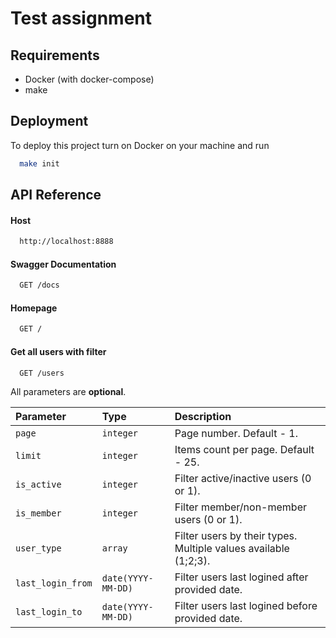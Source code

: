 
# Test assignment




## Requirements

- Docker (with docker-compose)
- make


## Deployment

To deploy this project turn on Docker on your machine and run

```bash
  make init
```


## API Reference

#### Host
```bash
  http://localhost:8888
```

#### Swagger Documentation

```bash
  GET /docs
```

#### Homepage

```bash
  GET /
```

#### Get all users with filter

```bash
  GET /users
```
All parameters are **optional**.

| Parameter | Type     | Description                |
| :-------- | :------- | :------------------------- |
| `page` | `integer` | Page number. Default - 1.|
| `limit` | `integer` | Items count per page. Default - 25.|
| `is_active` | `integer` | Filter active/inactive users (0 or 1).|
| `is_member` | `integer` | Filter member/non-member users (0 or 1).|
| `user_type` | `array` | Filter users by their types. Multiple values available (1;2;3).|
| `last_login_from` | `date(YYYY-MM-DD)` | Filter users last logined after provided date.|
| `last_login_to` | `date(YYYY-MM-DD)` | Filter users last logined before provided date.|


